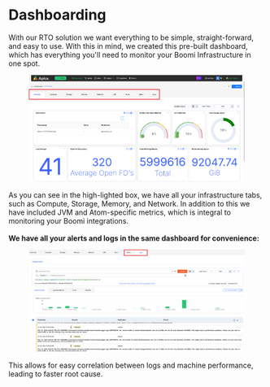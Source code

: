 # Dashboarding

With our RTO solution we want everything to be simple, straight-forward, and easy to use. With this in mind, we created this pre-built dashboard, which has everything you'll need to monitor your Boomi Infrastructure in one spot.&#x20;

<figure><img src="../.gitbook/assets/image (4).png" alt=""><figcaption></figcaption></figure>

As you can see in the high-lighted box, we have all your infrastructure tabs, such as Compute, Storage, Memory, and Network. In addition to this we have included JVM and Atom-specific metrics, which is integral to monitoring your Boomi integrations. \
\
**We have all your alerts and logs in the same dashboard for convenience:**

<figure><img src="../.gitbook/assets/image (6).png" alt=""><figcaption></figcaption></figure>

This allows for easy correlation between logs and machine performance, leading to faster root cause.
